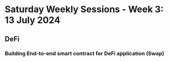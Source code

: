 # Saturday Weekly Sessions - Week 3:  13 July 2024

## DeFi

### Building End-to-end smart contract for DeFi application (Swap)